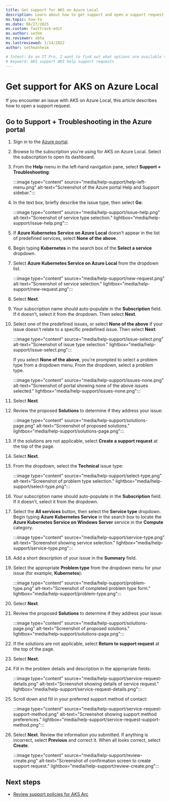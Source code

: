 ```yaml
---
title: Get support for AKS on Azure Local
description: Learn about how to get support and open a support request for AKS on Azure Local.
ms.topic: how-to
ms.date: 06/27/2025
ms.custom: fasttrack-edit
ms.author: sethm 
ms.reviewer: abha
ms.lastreviewed: 1/14/2022
author: sethmanheim

# Intent: As an IT Pro, I want to find out what options are available to get help and support, such as creating a ticket.
# Keyword: AKS support AKS help support requests
---
```


# Get support for AKS on Azure Local

If you encounter an issue with AKS on Azure Local, this article describes how to open a support request.

## Go to Support + Troubleshooting in the Azure portal

1. Sign in to the [Azure portal](https://portal.azure.com).
1. Browse to the subscription you're using for AKS on Azure Local. Select the subscription to open its dashboard.
1. From the **Help** menu in the left-hand navigation pane, select **Support + Troubleshooting**:

    :::image type="content" source="media/help-support/help-left-menu.png" alt-text="Screenshot of the Azure portal Help and Support sidebar.":::

1. In the text box, briefly describe the issue type, then select **Go**:

    :::image type="content" source="media/help-support/issue-help.png" alt-text="Screenshot of service type selection." lightbox="media/help-support/issue-help.png":::

1. If **Azure Kubernetes Service on Azure Local** doesn't appear in the list of predefined services, select **None of the above**.
1. Begin typing **Kubernetes** in the search box of the **Select a service** dropdown.
1. Select **Azure Kubernetes Service on Azure Local** from the dropdown list.

   :::image type="content" source="media/help-support/new-request.png" alt-text="Screenshot of service selection." lightbox="media/help-support/new-request.png":::

1. Select **Next**.
1. Your subscription name should auto-populate in the **Subscription** field. If it doesn't, select it from the dropdown. Then select **Next**.
1. Select one of the predefined issues, or select **None of the above** if your issue doesn't relate to a specific predefined issue. Then select **Next**:

   :::image type="content" source="media/help-support/issue-select.png" alt-text="Screenshot of issue type selection." lightbox="media/help-support/issue-select.png":::

   If you select **None of the above**, you're prompted to select a problem type from a dropdown menu. From the dropdown, select a problem type.

   :::image type="content" source="media/help-support/issues-none.png" alt-text="Screenshot of portal showing none of the above issues selected." lightbox="media/help-support/issues-none.png":::

1. Select **Next**.

1. Review the proposed **Solutions** to determine if they address your issue:

    :::image type="content" source="media/help-support/solutions-page.png" alt-text="Screenshot of proposed solutions." lightbox="media/help-support/solutions-page.png":::

1. If the solutions are not applicable, select **Create a support request** at the top of the page.

1. Select **Next**.
1. From the dropdown, select the **Technical** issue type:

    :::image type="content" source="media/help-support/select-type.png" alt-text="Screenshot of problem type selection." lightbox="media/help-support/select-type.png":::

1. Your subscription name should auto-populate in the **Subscription** field. If it doesn't, select it from the dropdown.

1. Select the **All services** button, then select the **Service type** dropdown. Begin typing **Azure Kubernetes Service** in the search box to locate the **Azure Kubernetes Service on Windows Server** service in the **Compute** category.

    :::image type="content" source="media/help-support/service-type.png" alt-text="Screenshot showing service selection." lightbox="media/help-support/service-type.png":::

1. Add a short description of your issue in the **Summary** field.

1. Select the appropriate **Problem type** from the dropdown menu for your issue (for example, **Kubernetes**):

    :::image type="content" source="media/help-support/problem-type.png" alt-text="Screenshot of completed problem type form." lightbox="media/help-support/problem-type.png":::

1. Select **Next**.

1. Review the proposed **Solutions** to determine if they address your issue:

    :::image type="content" source="media/help-support/solutions-page.png" alt-text="Screenshot of proposed solutions." lightbox="media/help-support/solutions-page.png":::

1. If the solutions are not applicable, select **Return to support request** at the top of the page.

1. Select **Next**.

1. Fill in the problem details and description in the appropriate fields: 

    :::image type="content" source="media/help-support/service-request-details.png" alt-text="Screenshot showing details of service request." lightbox="media/help-support/service-request-details.png":::

1. Scroll down and fill in your preferred support method of contact:

    :::image type="content" source="media/help-support/service-request-support-method.png" alt-text="Screenshot showing support method preferences." lightbox="media/help-support/service-request-support-method.png":::

1. Select **Next**. Review the information you submitted. If anything is incorrect, select **Previous** and correct it. When all looks correct, select **Create**.

    :::image type="content" source="media/help-support/review-create.png" alt-text="Screenshot of confirmation screen to create support request." lightbox="media/help-support/review-create.png":::

## Next steps

- [Review support policies for AKS Arc](support-policies.md)
